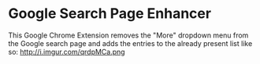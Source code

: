 Google Search Page Enhancer
=======

This Google Chrome Extension removes the "More" dropdown menu from the Google search page and adds the entries to the already present list like so:
http://i.imgur.com/qrdpMCa.png
